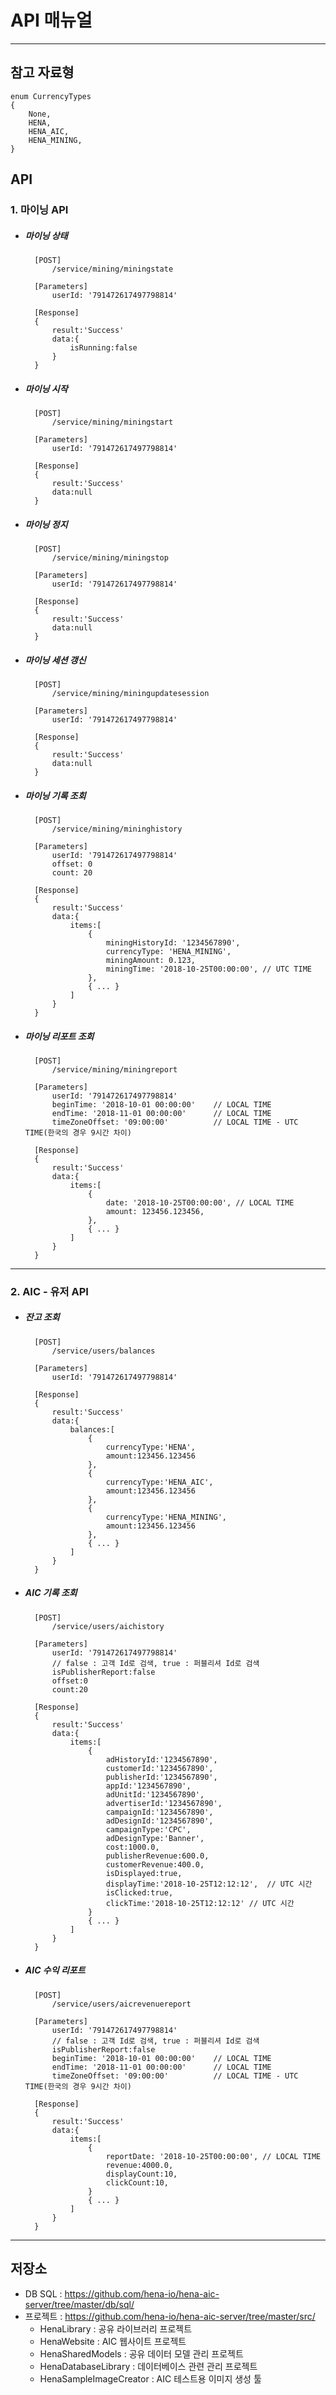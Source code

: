 # API 매뉴얼
----------------------------------------
##  참고 자료형

	enum CurrencyTypes
	{
		None,
		HENA,
		HENA_AIC,
		HENA_MINING,
	}

## API
    

### 1. 마이닝 API 
- ##### 마이닝 상태
        [POST]
            /service/mining/miningstate
        
        [Parameters]
            userId: '791472617497798814'

        [Response]
        {
            result:'Success'
            data:{
                isRunning:false
            }
        }

- ##### 마이닝 시작
        [POST]
            /service/mining/miningstart
        
        [Parameters]
            userId: '791472617497798814'

        [Response]
        {
            result:'Success'
            data:null
        }
   
- ##### 마이닝 정지
        [POST] 
            /service/mining/miningstop
    
        [Parameters]
            userId: '791472617497798814'
        
        [Response]
        {
            result:'Success'
            data:null
        }

- ##### 마이닝 세션 갱신
        [POST] 
            /service/mining/miningupdatesession
    
        [Parameters]
            userId: '791472617497798814'

        [Response]
        {
            result:'Success'
            data:null
        }

- ##### 마이닝 기록 조회
        [POST]
            /service/mining/mininghistory
        
        [Parameters]
            userId: '791472617497798814'
            offset: 0
            count: 20

        [Response]
        {
            result:'Success'
            data:{
                items:[
                    {
                        miningHistoryId: '1234567890',
                        currencyType: 'HENA_MINING',
                        miningAmount: 0.123,
                        miningTime: '2018-10-25T00:00:00', // UTC TIME
                    },
                    { ... }
                ]
            }
        }

- ##### 마이닝 리포트 조회
        [POST]
            /service/mining/miningreport
        
        [Parameters]
            userId: '791472617497798814'
            beginTime: '2018-10-01 00:00:00'    // LOCAL TIME
            endTime: '2018-11-01 00:00:00'      // LOCAL TIME
            timeZoneOffset: '09:00:00'          // LOCAL TIME - UTC TIME(한국의 경우 9시간 차이)

        [Response]
        {
            result:'Success'
            data:{
                items:[
                    {
                        date: '2018-10-25T00:00:00', // LOCAL TIME
                        amount: 123456.123456,
                    },
                    { ... }
                ]
            }
        }   

----------------------------------------
### 2. AIC - 유저 API
- ##### 잔고 조회
        [POST]
            /service/users/balances
        
        [Parameters]
            userId: '791472617497798814'
        
        [Response]
        {
            result:'Success'
            data:{
                balances:[
                    {
                        currencyType:'HENA',
                        amount:123456.123456
                    },
                    {
                        currencyType:'HENA_AIC',
                        amount:123456.123456
                    },
                    {
                        currencyType:'HENA_MINING',
                        amount:123456.123456
                    },
                    { ... }
                ]
            }
        }   
            
   
- ##### AIC 기록 조회
        [POST]
            /service/users/aichistory
        
        [Parameters]
            userId: '791472617497798814'
            // false : 고객 Id로 검색, true : 퍼블리셔 Id로 검색
            isPublisherReport:false 
            offset:0
            count:20
        
        [Response]
        {
            result:'Success'
            data:{
                items:[
                    {
                        adHistoryId:'1234567890',
                        customerId:'1234567890',
                        publisherId:'1234567890',
                        appId:'1234567890',
                        adUnitId:'1234567890',
                        advertiserId:'1234567890',
                        campaignId:'1234567890',
                        adDesignId:'1234567890',
                        campaignType:'CPC',
                        adDesignType:'Banner',
                        cost:1000.0,
                        publisherRevenue:600.0,
                        customerRevenue:400.0,
                        isDisplayed:true,
                        displayTime:'2018-10-25T12:12:12',	// UTC 시간
                        isClicked:true,
                        clickTime:'2018-10-25T12:12:12'	// UTC 시간
                    }
                    { ... }
                ]
            }
        }  

- ##### AIC 수익 리포트
        [POST]
            /service/users/aicrevenuereport
        
        [Parameters]
            userId: '791472617497798814'
            // false : 고객 Id로 검색, true : 퍼블리셔 Id로 검색
            isPublisherReport:false 
            beginTime: '2018-10-01 00:00:00'    // LOCAL TIME
            endTime: '2018-11-01 00:00:00'      // LOCAL TIME
            timeZoneOffset: '09:00:00'          // LOCAL TIME - UTC TIME(한국의 경우 9시간 차이)
        
        [Response]
        {
            result:'Success'
            data:{
                items:[
                    {
                        reportDate: '2018-10-25T00:00:00', // LOCAL TIME
                        revenue:4000.0,
                        displayCount:10,
                        clickCount:10,
                    }
                    { ... }
                ]
            }
        }  

----------------------------------------
## 저장소
   - DB SQL : https://github.com/hena-io/hena-aic-server/tree/master/db/sql/
   - 프로젝트 : https://github.com/hena-io/hena-aic-server/tree/master/src/
        - HenaLibrary : 공유 라이브러리 프로젝트
        - HenaWebsite : AIC 웹사이트 프로젝트
        - HenaSharedModels : 공유 데이터 모델 관리 프로젝트
        - HenaDatabaseLibrary : 데이터베이스 관련 관리 프로젝트
        - HenaSampleImageCreator : AIC 테스트용 이미지 생성 툴
